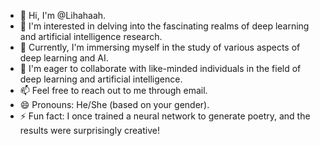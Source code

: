 
- 👋 Hi, I'm @Lihahaah.
- 👀 I'm interested in delving into the fascinating realms of deep learning and artificial intelligence research.
- 🌱 Currently, I'm immersing myself in the study of various aspects of deep learning and AI.
- 💞️ I'm eager to collaborate with like-minded individuals in the field of deep learning and artificial intelligence.
- 📫 Feel free to reach out to me through email.
- 😄 Pronouns: He/She (based on your gender).
- ⚡ Fun fact: I once trained a neural network to generate poetry, and the results were surprisingly creative!
<!---
Lihahaah/Lihahaah is a ✨ special ✨ repository because its `README.md` (this file) appears on your GitHub profile.
You can click the Preview link to take a look at your changes.
--->
